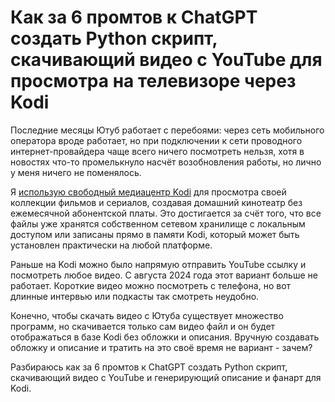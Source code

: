 # Как за 6 промтов к ChatGPT создать Python скрипт, скачивающий видео с YouTube для просмотра на телевизоре через Kodi
Последние месяцы Ютуб работает с перебоями: через сеть мобильного оператора вроде работает, но при подключении к сети проводного интернет-провайдера чаще всего ничего посмотреть нельзя, хотя в новостях что-то промелькнуло насчёт возобновления работы, но лично у меня ничего не поменялось.

Я [использую свободный медиацентр Kodi](https://habr.com/ru/articles/773620/) для просмотра своей коллекции фильмов и сериалов, создавая домашний кинотеатр без ежемесячной абонентской платы. Это достигается за счёт того, что все файлы уже хранятся собственном сетевом хранилище с локальным доступом или записаны прямо в памяти Kodi, который может быть установлен практически на любой платформе.

Раньше на Kodi можно было напрямую отправить YouTube ссылку и посмотреть любое видео. С августа 2024 года этот вариант больше не работает. Короткие видео можно посмотреть с телефона, но вот длинные интервью или подкасты так смотреть неудобно.

Конечно, чтобы скачать видео с Ютуба существует множество программ, но скачивается только сам видео файл и он будет отображаться в базе Kodi без обложки и описания. Вручную создавать обложку и описание и тратить на это своё время не вариант - зачем?

Разбираюсь как за 6 промтов к ChatGPT создать Python скрипт, скачивающий видео с YouTube и генерирующий описание и фанарт для Kodi.
